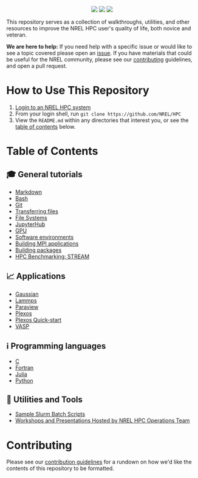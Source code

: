 <p align="center">
<img src="https://img.shields.io/github/repo-size/NREL/HPC.svg?label=size">
<a href="https://github.com/NREL/HPC/issues/"><img src="https://img.shields.io/github/issues/NREL/HPC.svg"></a>
<img src="https://img.shields.io/github/stars/NREL/HPC.svg?style=social">
</p>

This repository serves as a collection of walkthroughs, utilities, and other resources to improve the NREL HPC user's quality of life, both novice and veteran. 

**We are here to help:** If you need help with a specific issue or would like to see a topic covered please open an [issue](https://github.com/NREL/HPC/issues/new). If you have materials that could be useful for the NREL community, please see our [contributing](#Contributing) guidelines, and open a pull request.  

# How to Use This Repository

1. [Login to an NREL HPC system](https://www.nrel.gov/hpc/system-access.html)
2. From your login shell, run `git clone https://github.com/NREL/HPC`
3. View the `README.md` within any directories that interest you, or see the [table of contents](#table-of-contents) below.

# Table of Contents

## 🎓 General tutorials
* [Markdown](/general/markdown/README.md)
* [Bash](/general/bash/README.md)
* [Git](/general/git/README.md)
* [Transferring files](/general/how-to-transfer-files/)
* [File Systems](/general/filesystems)
* [JupyterHub](/general/Jupyterhub)
* [GPU](/general/gpu/README.md)
* [Software environments](/general/software-environment-basics)
* [Building MPI applications](/general/building-mpi-applications)
* [Building packages](/general/building-packages)
* [HPC Benchmarking: STREAM](/general/stream_benchmark/StreamTutorial.ipynb)

## 📈 Applications
* [Gaussian](/applications/gaussian)
* [Lammps](/applications/lammps)
* [Paraview](/applications/paraview)
* [Plexos](/applications/plexos-hpc-walkthrough)
* [Plexos Quick-start](/applications/plexos-quick-start)
* [VASP](/applications/vasp)

## ℹ️ Programming languages
* [C](/languages/c)
* [Fortran](/languages/fortran)
* [Julia](/languages/julia)
* [Python](/languages/python)

## 🔧 Utilities and Tools
* [Sample Slurm Batch Scripts](/slurm/README.md)
* [Workshops and Presentations Hosted by NREL HPC Operations Team](/workshops/README.md)

# Contributing
Please see our [contribution guidelines](CONTRIBUTING.md) for a rundown on how we'd like the contents of this repository to be formatted.
